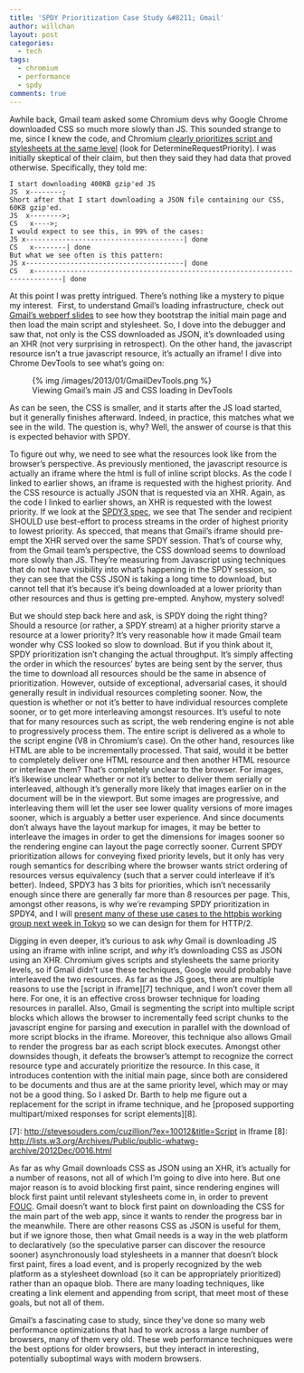 ```yaml
---
title: 'SPDY Prioritization Case Study &#8211; Gmail'
author: willchan
layout: post
categories:
  - tech
tags:
  - chromium
  - performance
  - spdy
comments: true
---
```

Awhile back, Gmail team asked some Chromium devs why Google Chrome downloaded CSS so much more slowly than JS. This sounded strange to me, since I knew the code, and Chromium [clearly prioritizes script and stylesheets at the same level][1] (look for DetermineRequestPriority). I was initially skeptical of their claim, but then they said they had data that proved otherwise. Specifically, they told me:

 [1]: https://src.chromium.org/viewvc/chrome/trunk/src/content/browser/loader/resource_dispatcher_host_impl.cc?revision=178529&view=markup

    I start downloading 400KB gzip'ed JS
    JS  x--------;
    Short after that I start downloading a JSON file containing our CSS, 60KB gzip'ed.
    JS  x-------->;
    CS   x---->;
    I would expect to see this, in 99% of the cases:
    JS x---------------------------------------| done
    CS   x--------| done
    But what we see often is this pattern:
    JS x---------------------------------------| done
    CS   x-----------------------------------------------------------------------------| done

At this point I was pretty intrigued. There’s nothing like a mystery to pique my interest.  First, to understand Gmail’s loading infrastructure, check out [Gmail’s webperf slides][2] to see how they bootstrap the initial main page and then load the main script and stylesheet. So, I dove into the debugger and saw that, not only is the CSS downloaded as JSON, it’s downloaded using an XHR (not very surprising in retrospect). On the other hand, the javascript resource isn’t a true javascript resource, it’s actually an iframe! I dive into Chrome DevTools to see what’s going on:

 [2]: http://www.w3.org/2012/11/webperf-slides-hundt.pdf

<figure>
{% img /images/2013/01/GmailDevTools.png %}
<figcaption>Viewing Gmail’s main JS and CSS loading in DevTools</figcaption>
</figure>

As can be seen, the CSS is smaller, and it starts after the JS load started, but it generally finishes afterward. Indeed, in practice, this matches what we see in the wild. The question is, why? Well, the answer of course is that this is expected behavior with SPDY.

To figure out why, we need to see what the resources look like from the browser’s perspective. As previously mentioned, the javascript resource is actually an iframe where the html is full of inline script blocks. As the code I linked to earlier shows, an iframe is requested with the highest priority. And the CSS resource is actually JSON that is requested via an XHR. Again, as the code I linked to earlier shows, an XHR is requested with the lowest priority. If we look at the [SPDY3 spec][5], we see that The sender and recipient SHOULD use best-effort to process streams in the order of highest priority to lowest priority. As specced, that means that Gmail’s iframe should pre-empt the XHR served over the same SPDY session. That’s of course why, from the Gmail team’s perspective, the CSS download seems to download more slowly than JS. They’re measuring from Javascript using techniques that do not have visibility into what’s happening in the SPDY session, so they can see that the CSS JSON is taking a long time to download, but cannot tell that it’s because it’s being downloaded at a lower priority than other resources and thus is getting pre-empted. Anyhow, mystery solved!

 [5]: http://dev.chromium.org/spdy/spdy-protocol/spdy-protocol-draft3#TOC-2.3.3-Stream-priority

But we should step back here and ask, is SPDY doing the right thing? Should a resource (or rather, a SPDY stream) at a higher priority starve a resource at a lower priority? It’s very reasonable how it made Gmail team wonder why CSS looked so slow to download. But if you think about it, SPDY prioritization isn’t changing the actual throughput. It’s simply affecting the order in which the resources’ bytes are being sent by the server, thus the time to download all resources should be the same in absence of prioritization. However, outside of exceptional, adversarial cases, it should generally result in individual resources completing sooner. Now, the question is whether or not it’s better to have individual resources complete sooner, or to get more interleaving amongst resources. It’s useful to note that for many resources such as script, the web rendering engine is not able to progressively process them. The entire script is delivered as a whole to the script engine (V8 in Chromium’s case). On the other hand, resources like HTML are able to be incrementally processed. That said, would it be better to completely deliver one HTML resource and then another HTML resource or interleave them? That’s completely unclear to the browser. For images, it’s likewise unclear whether or not it’s better to deliver them serially or interleaved, although it’s generally more likely that images earlier on in the document will be in the viewport. But some images are progressive, and interleaving them will let the user see lower quality versions of more images sooner, which is arguably a better user experience. And since documents don’t always have the layout markup for images, it may be better to interleave the images in order to get the dimensions for images sooner so the rendering engine can layout the page correctly sooner. Current SPDY prioritization allows for conveying fixed priority levels, but it only has very rough semantics for describing where the browser wants strict ordering of resources versus equivalency (such that a server could interleave if it’s better). Indeed, SPDY3 has 3 bits for priorities, which isn’t necessarily enough since there are generally far more than 8 resources per page. This, amongst other reasons, is why we’re revamping SPDY prioritization in SPDY4, and I will [present many of these use cases to the httpbis working group next week in Tokyo][6] so we can design for them for HTTP/2.

Digging in even deeper, it’s curious to ask *why* Gmail is downloading JS using an iframe with inline script, and *why* it’s downloading CSS as JSON using an XHR. Chromium gives scripts and stylesheets the same priority levels, so if Gmail didn’t use these techniques, Google would probably have interleaved the two resources. As far as the JS goes, there are multiple reasons to use the [script in iframe][7] technique, and I won’t cover them all here. For one, it is an effective cross browser technique for loading resources in parallel. Also, Gmail is segmenting the script into multiple script blocks which allows the browser to incrementally feed script chunks to the javascript engine for parsing and execution in parallel with the download of more script blocks in the iframe. Moreover, this technique also allows Gmail to render the progress bar as each script block executes. Amongst other downsides though, it defeats the browser’s attempt to recognize the correct resource type and accurately prioritize the resource. In this case, it introduces contention with the initial main page, since both are considered to be documents and thus are at the same priority level, which may or may not be a good thing. So I asked Dr. Barth to help me figure out a replacement for the script in iframe technique, and he [proposed supporting multipart/mixed responses for script elements][8].

 [6]: https://docs.google.com/presentation/d/1OfgPJsW6P7pky5PiyEzBNZnf5dWXq-y19ReSSg6BIeM/pub?start=false&loop=false&delayms=3000
 [7]: http://stevesouders.com/cuzillion/?ex=10012&title=Script in Iframe
 [8]: http://lists.w3.org/Archives/Public/public-whatwg-archive/2012Dec/0016.html

As far as why Gmail downloads CSS as JSON using an XHR, it’s actually for a number of reasons, not all of which I’m going to dive into here. But one major reason is to avoid blocking first paint, since rendering engines will block first paint until relevant stylesheets come in, in order to prevent [FOUC][9]. Gmail doesn’t want to block first paint on downloading the CSS for the main part of the web app, since it wants to render the progress bar in the meanwhile. There are other reasons CSS as JSON is useful for them, but if we ignore those, then what Gmail needs is a way in the web platform to declaratively (so the speculative parser can discover the resource sooner) asynchronously load stylesheets in a manner that doesn’t block first paint, fires a load event, and is properly recognized by the web platform as a stylesheet download (so it can be appropriately prioritized) rather than an opaque blob. There are many loading techniques, like creating a link element and appending from script, that meet most of these goals, but not all of them.

 [9]: https://www.google.com/url?sa=t&rct=j&q=&esrc=s&source=web&cd=2&ved=0CD4QFjAB&url=http://en.wikipedia.org/wiki/Flash_of_unstyled_content&ei=yrMCUZ3dLKeViQKPpYDIBQ&usg=AFQjCNGg8uCVCVVjdE0Lb3h8gXE0b5kxRg&bvm=bv.41524429,d.cGE

Gmail’s a fascinating case to study, since they’ve done so many web performance optimizations that had to work across a large number of browsers, many of them very old. These web performance techniques were the best options for older browsers, but they interact in interesting, potentially suboptimal ways with modern browsers.

